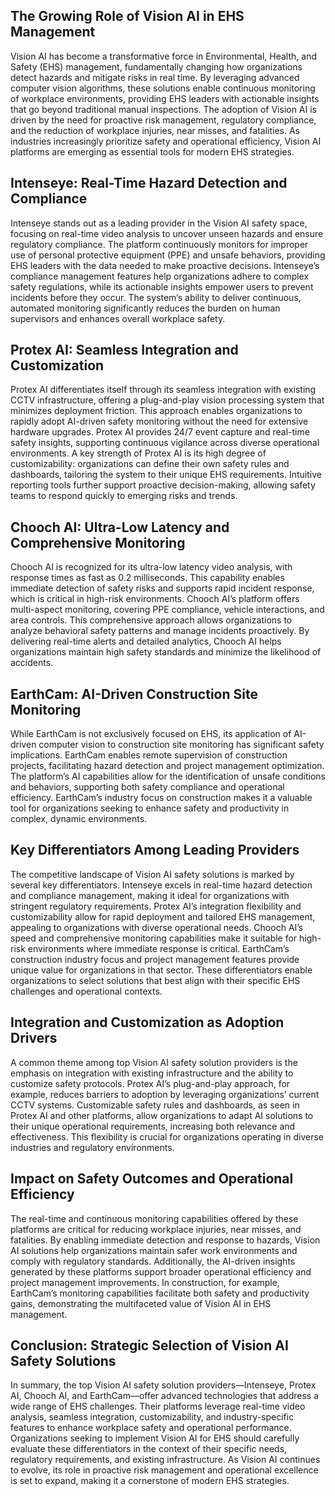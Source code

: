 ## The Growing Role of Vision AI in EHS Management

Vision AI has become a transformative force in Environmental, Health, and Safety (EHS) management, fundamentally changing how organizations detect hazards and mitigate risks in real time. By leveraging advanced computer vision algorithms, these solutions enable continuous monitoring of workplace environments, providing EHS leaders with actionable insights that go beyond traditional manual inspections. The adoption of Vision AI is driven by the need for proactive risk management, regulatory compliance, and the reduction of workplace injuries, near misses, and fatalities. As industries increasingly prioritize safety and operational efficiency, Vision AI platforms are emerging as essential tools for modern EHS strategies.

## Intenseye: Real-Time Hazard Detection and Compliance

Intenseye stands out as a leading provider in the Vision AI safety space, focusing on real-time video analysis to uncover unseen hazards and ensure regulatory compliance. The platform continuously monitors for improper use of personal protective equipment (PPE) and unsafe behaviors, providing EHS leaders with the data needed to make proactive decisions. Intenseye’s compliance management features help organizations adhere to complex safety regulations, while its actionable insights empower users to prevent incidents before they occur. The system’s ability to deliver continuous, automated monitoring significantly reduces the burden on human supervisors and enhances overall workplace safety.

## Protex AI: Seamless Integration and Customization

Protex AI differentiates itself through its seamless integration with existing CCTV infrastructure, offering a plug-and-play vision processing system that minimizes deployment friction. This approach enables organizations to rapidly adopt AI-driven safety monitoring without the need for extensive hardware upgrades. Protex AI provides 24/7 event capture and real-time safety insights, supporting continuous vigilance across diverse operational environments. A key strength of Protex AI is its high degree of customizability: organizations can define their own safety rules and dashboards, tailoring the system to their unique EHS requirements. Intuitive reporting tools further support proactive decision-making, allowing safety teams to respond quickly to emerging risks and trends.

## Chooch AI: Ultra-Low Latency and Comprehensive Monitoring

Chooch AI is recognized for its ultra-low latency video analysis, with response times as fast as 0.2 milliseconds. This capability enables immediate detection of safety risks and supports rapid incident response, which is critical in high-risk environments. Chooch AI’s platform offers multi-aspect monitoring, covering PPE compliance, vehicle interactions, and area controls. This comprehensive approach allows organizations to analyze behavioral safety patterns and manage incidents proactively. By delivering real-time alerts and detailed analytics, Chooch AI helps organizations maintain high safety standards and minimize the likelihood of accidents.

## EarthCam: AI-Driven Construction Site Monitoring

While EarthCam is not exclusively focused on EHS, its application of AI-driven computer vision to construction site monitoring has significant safety implications. EarthCam enables remote supervision of construction projects, facilitating hazard detection and project management optimization. The platform’s AI capabilities allow for the identification of unsafe conditions and behaviors, supporting both safety compliance and operational efficiency. EarthCam’s industry focus on construction makes it a valuable tool for organizations seeking to enhance safety and productivity in complex, dynamic environments.

## Key Differentiators Among Leading Providers

The competitive landscape of Vision AI safety solutions is marked by several key differentiators. Intenseye excels in real-time hazard detection and compliance management, making it ideal for organizations with stringent regulatory requirements. Protex AI’s integration flexibility and customizability allow for rapid deployment and tailored EHS management, appealing to organizations with diverse operational needs. Chooch AI’s speed and comprehensive monitoring capabilities make it suitable for high-risk environments where immediate response is critical. EarthCam’s construction industry focus and project management features provide unique value for organizations in that sector. These differentiators enable organizations to select solutions that best align with their specific EHS challenges and operational contexts.

## Integration and Customization as Adoption Drivers

A common theme among top Vision AI safety solution providers is the emphasis on integration with existing infrastructure and the ability to customize safety protocols. Protex AI’s plug-and-play approach, for example, reduces barriers to adoption by leveraging organizations’ current CCTV systems. Customizable safety rules and dashboards, as seen in Protex AI and other platforms, allow organizations to adapt AI solutions to their unique operational requirements, increasing both relevance and effectiveness. This flexibility is crucial for organizations operating in diverse industries and regulatory environments.

## Impact on Safety Outcomes and Operational Efficiency

The real-time and continuous monitoring capabilities offered by these platforms are critical for reducing workplace injuries, near misses, and fatalities. By enabling immediate detection and response to hazards, Vision AI solutions help organizations maintain safer work environments and comply with regulatory standards. Additionally, the AI-driven insights generated by these platforms support broader operational efficiency and project management improvements. In construction, for example, EarthCam’s monitoring capabilities facilitate both safety and productivity gains, demonstrating the multifaceted value of Vision AI in EHS management.

## Conclusion: Strategic Selection of Vision AI Safety Solutions

In summary, the top Vision AI safety solution providers—Intenseye, Protex AI, Chooch AI, and EarthCam—offer advanced technologies that address a wide range of EHS challenges. Their platforms leverage real-time video analysis, seamless integration, customizability, and industry-specific features to enhance workplace safety and operational performance. Organizations seeking to implement Vision AI for EHS should carefully evaluate these differentiators in the context of their specific needs, regulatory requirements, and existing infrastructure. As Vision AI continues to evolve, its role in proactive risk management and operational excellence is set to expand, making it a cornerstone of modern EHS strategies.
